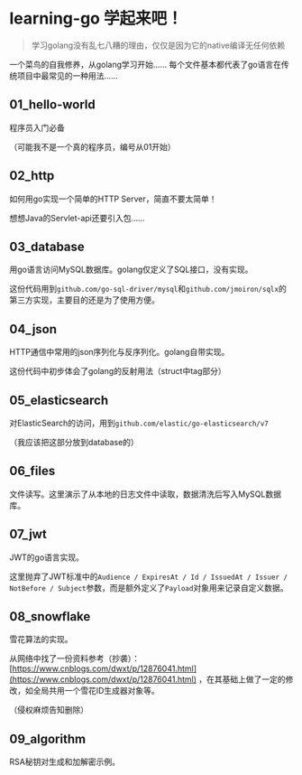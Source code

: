 # learning-go 学起来吧！

> 学习golang没有乱七八糟的理由，仅仅是因为它的native编译无任何依赖

一个菜鸟的自我修养，从golang学习开始……
每个文件基本都代表了go语言在传统项目中最常见的一种用法……



## 01_hello-world

程序员入门必备

（可能我不是一个真的程序员，编号从01开始）



## 02_http

如何用go实现一个简单的HTTP Server，简直不要太简单！

想想Java的Servlet-api还要引入包……



## 03_database

用go语言访问MySQL数据库。golang仅定义了SQL接口，没有实现。

这份代码用到`github.com/go-sql-driver/mysql`和`github.com/jmoiron/sqlx`的第三方实现，主要目的还是为了使用方便。



## 04_json

HTTP通信中常用的json序列化与反序列化。golang自带实现。

这份代码中初步体会了golang的反射用法（struct中tag部分）



## 05_elasticsearch

对ElasticSearch的访问，用到`github.com/elastic/go-elasticsearch/v7`

（我应该把这部分放到database的）



## 06_files

文件读写。这里演示了从本地的日志文件中读取，数据清洗后写入MySQL数据库。



## 07_jwt

JWT的go语言实现。

这里抛弃了JWT标准中的`Audience / ExpiresAt / Id / IssuedAt / Issuer / NotBefore / Subject`参数，而是额外定义了`Payload`对象用来记录自定义数据。



## 08_snowflake

雪花算法的实现。

从网络中找了一份资料参考（抄袭）：[https://www.cnblogs.com/dwxt/p/12876041.html](https://www.cnblogs.com/dwxt/p/12876041.html) ，在其基础上做了一定的修改，如全局共用一个雪花ID生成器对象等。

（侵权麻烦告知删除）



## 09_algorithm

RSA秘钥对生成和加解密示例。